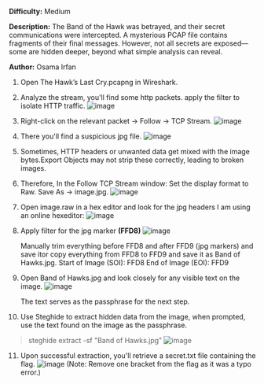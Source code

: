 **Difficulty:** Medium

**Description:** 
The Band of the Hawk was betrayed, and their secret communications were intercepted. A mysterious PCAP file contains fragments of their final messages. However, not all secrets are exposed—some are hidden deeper, beyond what simple analysis can reveal.

**Author:** Osama Irfan

1. Open The Hawk’s Last Cry.pcapng in Wireshark.
2. Analyze the stream, you'll find some http packets. apply the filter to isolate HTTP traffic.
   ![image](https://github.com/user-attachments/assets/9700f04d-c064-4f42-9759-a45b110c1103)

3. Right-click on the relevant packet → Follow → TCP Stream. 
   ![image](https://github.com/user-attachments/assets/3d5f4fd1-aadc-42dd-84ba-64ea7b5c8816)

4. There you'll find a suspicious jpg file.
   ![image](https://github.com/user-attachments/assets/a1140616-6958-4b30-968b-4e8253319744)

5. Sometimes, HTTP headers or unwanted data get mixed with the image bytes.Export Objects may not strip these correctly, leading to broken images.
   
6. Therefore, In the Follow TCP Stream window:
    Set the display format to Raw.
    Save As → image.jpg.
   ![image](https://github.com/user-attachments/assets/22f2ea82-a6d7-4794-a6ea-c6453f8a0876)

7. Open image.raw in a hex editor and look for the jpg headers I am using an online hexeditor: 
   ![image](https://github.com/user-attachments/assets/4254cccf-5f8f-4d43-9086-9ba8a4ccceef)

8. Apply filter for the jpg marker **(FFD8)**
   ![image](https://github.com/user-attachments/assets/087deb62-c1f6-49c3-beda-33964eaa4028)

   Manually trim everything before FFD8 and after FFD9 (jpg markers) and save itor copy everything from FFD8 to FFD9 and save it as Band of Hawks.jpg.
    Start of Image (SOI): FFD8
    End of Image (EOI): FFD9
    
12. Open Band of Hawks.jpg and look closely for any visible text on the image.
    ![image](https://github.com/user-attachments/assets/afd46081-2784-4edf-a497-7526783fd689)
    
    The text serves as the passphrase for the next step.

14. Use Steghide to extract hidden data from the image, when prompted, use the text found on the image as the passphrase.
  > steghide extract -sf "Band of Hawks.jpg"
   ![image](https://github.com/user-attachments/assets/b10c8ca9-810f-4943-87f8-3d2f627353f2)

11. Upon successful extraction, you'll retrieve a secret.txt file containing the flag.
    ![image](https://github.com/user-attachments/assets/1e619ea0-c8fc-4a6f-8759-4c8c1ecba7b3)
    (Note: Remove one bracket from the flag as it was a typo error.)

